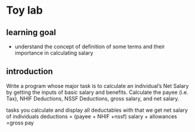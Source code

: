 # Toy lab
## learning goal
- understand the concept of definition of some terms and their importance in calculating salary

## introduction
Write a program whose major task is to calculate an individual’s Net Salary by getting the inputs of basic salary and benefits. Calculate the payee (i.e. Tax), NHIF Deductions, NSSF Deductions, gross salary, and net salary. 

tasks
you calculate and display all deductables with that we get net salary of individuals
deductions = (payee + NHIF +nssf)
salary + allowances =gross pay